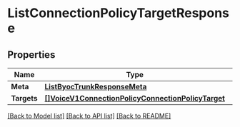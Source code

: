 # ListConnectionPolicyTargetResponse

## Properties

Name | Type | Description | Notes
------------ | ------------- | ------------- | -------------
**Meta** | [**ListByocTrunkResponseMeta**](ListByocTrunkResponseMeta.md) |  |[optional] 
**Targets** | [**[]VoiceV1ConnectionPolicyConnectionPolicyTarget**](VoiceV1ConnectionPolicyConnectionPolicyTarget.md) |  |[optional] 

[[Back to Model list]](../README.md#documentation-for-models) [[Back to API list]](../README.md#documentation-for-api-endpoints) [[Back to README]](../README.md)


